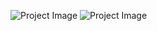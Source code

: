 ![Project Image](https://i.ibb.co/TMy3Y8d/multi-docker.png)
![Project Image](https://i.ibb.co/qBMLGLH/docker-aws.png)
